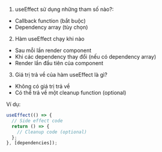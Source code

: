 1. useEffect sử dụng những tham số nào?:
- Callback function (bắt buộc)
- Dependency array (tùy chọn)

2. Hàm useEffect chạy khi nào
- Sau mỗi lần render component
- Khi các dependency thay đổi (nếu có dependency array)
- Render lần đầu tiên của component

3. Giá trị trả về của hàm useEffect là gì?
- Không có giá trị trả về
- Có thể trả về một cleanup function (optional)

Ví dụ:
```javascript
useEffect(() => {
  // Side effect code
  return () => {
    // Cleanup code (optional)
  };
}, [dependencies]);
```